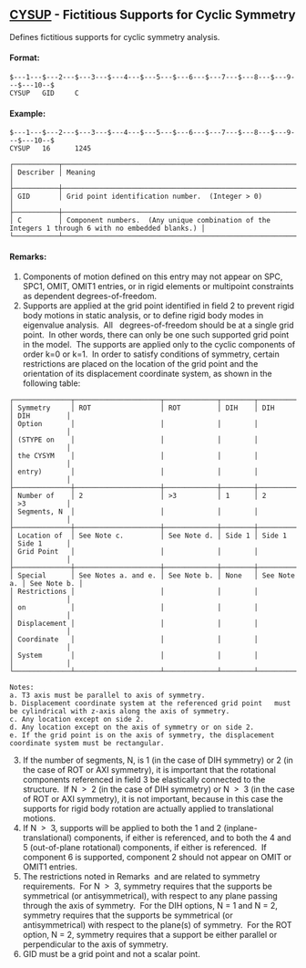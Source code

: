 ## [CYSUP](https://nexus.hexagon.com/documentationcenter/bundle/MSC_Nastran_2022.4/page/Nastran_Combined_Book/qrg/bulkc2/TOC.CYSUP.xhtml) - Fictitious Supports for Cyclic Symmetry

Defines fictitious supports for cyclic symmetry analysis.

#### Format:

```nastran
$---1---$---2---$---3---$---4---$---5---$---6---$---7---$---8---$---9---$---10--$
CYSUP   GID     C                                                               
```

#### Example:

```nastran
$---1---$---2---$---3---$---4---$---5---$---6---$---7---$---8---$---9---$---10--$
CYSUP   16      1245                                                            
```

```text
┌───────────┬───────────────────────────────────────────────────────────────────────────────────────────────────┐
│ Describer │ Meaning                                                                                           │
├───────────┼───────────────────────────────────────────────────────────────────────────────────────────────────┤
│ GID       │ Grid point identification number.  (Integer > 0)                                                  │
├───────────┼───────────────────────────────────────────────────────────────────────────────────────────────────┤
│ C         │ Component numbers.  (Any unique combination of the Integers 1 through 6 with no embedded blanks.) │
└───────────┴───────────────────────────────────────────────────────────────────────────────────────────────────┘
```

#### Remarks:

1. Components of motion defined on this entry may not appear on SPC, SPC1, OMIT, OMIT1 entries, or in rigid elements or multipoint constraints as dependent degrees-of-freedom.
2. Supports are applied at the grid point identified in field 2 to prevent rigid body motions in static analysis, or to define rigid body modes in eigenvalue analysis.  All   degrees-of-freedom should be at a single grid point.  In other words, there can only be one such supported grid point in the model.  The supports are applied only to the cyclic components of order k=0 or k=1.  In order to satisfy conditions of symmetry, certain restrictions are placed on the location of the grid point and the orientation of its displacement coordinate system, as shown in the following table:

```text
┌──────────────┬─────────────────────┬─────────────┬────────┬─────────────┬─────────────┐
│ Symmetry     │ ROT                 │ ROT         │ DIH    │ DIH         │ DIH         │
│ Option       │                     │             │        │             │             │
│ (STYPE on    │                     │             │        │             │             │
│ the CYSYM    │                     │             │        │             │             │
│ entry)       │                     │             │        │             │             │
├──────────────┼─────────────────────┼─────────────┼────────┼─────────────┼─────────────┤
│ Number of    │ 2                   │ >3          │ 1      │ 2           │ >3          │
│ Segments, N  │                     │             │        │             │             │
├──────────────┼─────────────────────┼─────────────┼────────┼─────────────┼─────────────┤
│ Location of  │ See Note c.         │ See Note d. │ Side 1 │ Side 1      │ Side 1      │
│ Grid Point   │                     │             │        │             │             │
├──────────────┼─────────────────────┼─────────────┼────────┼─────────────┼─────────────┤
│ Special      │ See Notes a. and e. │ See Note b. │ None   │ See Note a. │ See Note b. │
│ Restrictions │                     │             │        │             │             │
│ on           │                     │             │        │             │             │
│ Displacement │                     │             │        │             │             │
│ Coordinate   │                     │             │        │             │             │
│ System       │                     │             │        │             │             │
└──────────────┴─────────────────────┴─────────────┴────────┴─────────────┴─────────────┘
```

```text
Notes:
a. T3 axis must be parallel to axis of symmetry.
b. Displacement coordinate system at the referenced grid point   must be cylindrical with z-axis along the axis of symmetry.
c. Any location except on side 2.
d. Any location except on the axis of symmetry or on side 2.
e. If the grid point is on the axis of symmetry, the displacement coordinate system must be rectangular.
```

3. If the number of segments, N, is 1 (in the case of DIH symmetry) or 2 (in the case of ROT or AXI symmetry), it is important that the rotational components referenced in field 3 be elastically connected to the structure.  If N  >  2 (in the case of DIH symmetry) or N  >  3 (in the case of ROT or AXI symmetry), it is not important, because in this case the supports for rigid body rotation are actually applied to translational motions.
4. If N  >  3, supports will be applied to both the 1 and 2 (inplane-translational) components, if either is referenced, and to both the 4 and 5 (out-of-plane rotational) components, if either is referenced.  If component 6 is supported, component 2 should not appear on OMIT or OMIT1 entries.
5. The restrictions noted in Remarks   and   are related to symmetry requirements.  For N  >  3, symmetry requires that the supports be symmetrical (or antisymmetrical), with respect to any plane passing through the axis of symmetry.  For the DIH options, N = 1 and N = 2, symmetry requires that the supports be symmetrical (or antisymmetrical) with respect to the plane(s) of symmetry.  For the ROT option, N = 2, symmetry requires that a support be either parallel or perpendicular to the axis of symmetry.
6. GID must be a grid point and not a scalar point.

